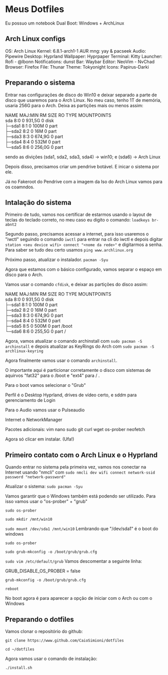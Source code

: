 
# Meus Dotfiles

Eu possuo um notebook Dual Boot: Windows + ArchLinux

## Arch Linux configs

OS: Arch Linux
Kernel: 6.8.1-arch1-1
AUR mng: yay & pacseek
Audio: Pipewire
Desktop: Hyprland
Wallpaper: Hyprpaper
Terminal: Kitty
Launcher: Rofi - @lbonn
Notifications: dunst
Bar: Waybar
Editor: NeoVim - NvChad
Browser: Firefox
File: Thunar
Theme: Tokyonight
Icons: Papirus-Darki

## Preparando o sistema

Entrar nas configurações de disco do Win10 e deixar separado a parte de disco que usaremos para o Arch Linux.
No meu caso, tenho 1T de memória, usaria 256G para o Arch.
Deixa as partições mais ou menos assim:

<p>NAME   MAJ:MIN RM   SIZE RO TYPE MOUNTPOINTS<br>
sda      8:0    0 931,5G  0 disk <br>
├─sda1   8:1    0   100M  0 part <br>
├─sda2   8:2    0    16M  0 part <br>
├─sda3   8:3    0 674,9G  0 part <br>
├─sda4   8:4    0   532M  0 part <br>
└─sda5   8:6    0 256,0G  0 part </p>

sendo as divições (sda1, sda2, sda3, sda4) -> win10; e (sda6) -> Arch Linux

Depois disso, precisamos criar um pendrive botável. E inicar o sistema por ele.

Já no Fakeroot do Pendrive com a imagem da Iso do Arch Linux vamos para os coamndos.

## Intalação do sistema

Primeiro de tudo, vamos nos certificar de estarmos usando o layout de teclas do teclado correto, no meu caso eu digito o comando: `loadkeys br-abnt2`

Segundo passo, precisamos acessar a internet, para isso usaremos o "iwctl"
seguindo o comando `iwctl` para entrar na cli do iwctl e depois digitar `station <seu device wifi> connect "<nome da rede>"` e digitarmos a senha.  Para saber se tudo deu certo usamos `ping www.archlinux.org`

Próximo passo, atualizar o instalador. `pacman -Syu`

Agora que estamos com o básico configurado, vamos separar o espaço em disco para o Arch.

Vamos usar o comando `cfdisk`, e deixar as partições do disco assim:

<p>NAME   MAJ:MIN RM   SIZE RO TYPE MOUNTPOINTS <br>
sda      8:0    0 931,5G  0 disk <br>
├─sda1   8:1    0   100M  0 part <br>
├─sda2   8:2    0    16M  0 part <br>
├─sda3   8:3    0 674,9G  0 part <br>
├─sda4   8:4    0   532M  0 part <br>
├─sda5   8:5    0   500M  0 part /boot <br>
└─sda6   8:6    0 255,5G  0 part / </p>

Agora, vamos atualizar o comando archinstall com `sudo pacman -S archinstall` e depois atualizar as KeyRings do Arch com `sudo pacman -S archlinux-keyring`

Agora finalmente vamos usar o comando `archinstall`.

O importante aqui é particionar corretamente o disco com sistemas de aquirvos "fat32" para o /boot e "ext4" para / .

Para o boot vamos selecionar o "Grub"

Perfil é o Desktop Hyprland, drives de vídeo certo, e sddm para gerenciamento de Login

Para o Audio vamos usar o Pulseaudio

Internet o NetworkManager

Pacotes adicionais: vim nano sudo git curl wget os-prober neofetch

Agora só clicar em instalar.  (Ufa!)

## Primeiro contato com o Arch Linux e o Hyprland

Quando entrar no sistema pela primeira vez, vamos nos conectar na Internet usando "nmcli" com `sudo nmcli dev wifi connect network-ssid password "network-password"`

Atualizar o sistema: `sudo pacman -Syu`

Vamos garantir que o Windows também está podendo ser utilizado. Para isso vamos usar o "os-prober" + "grub"

`sudo os-prober`

`sudo mkdir /mnt/win10`

`sudo mount /dev/sda1 /mnt/win10` Lembrando que "/dev/sda1" é o boot do windows

`sudo os-prober`

`sudo grub-mkconfig -o /boot/grub/grub.cfg`

`sudo vim /etc/default/grub` Vamos descomentar a seguinte linha:

GRUB_DISABLE_OS_PROBER = false

`grub-mkconfig -o /boot/grub/grub.cfg`

`reboot`

No boot agora é para aparecer a opção de iniciar com o Arch ou com o Windows

## Preparando o dotfiles

Vamos clonar o repositório do github:

`git clone https://www.github.com/CaioSimioni/dotfiles`

`cd ~/dotfiles`

Agora vamos usar o comando de instalação:

`./install.sh`

